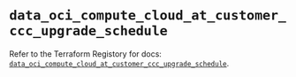 # `data_oci_compute_cloud_at_customer_ccc_upgrade_schedule`

Refer to the Terraform Registory for docs: [`data_oci_compute_cloud_at_customer_ccc_upgrade_schedule`](https://registry.terraform.io/providers/oracle/oci/6.18.0/docs/data-sources/compute_cloud_at_customer_ccc_upgrade_schedule).
